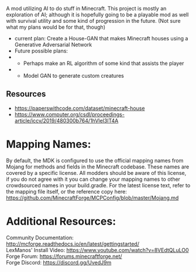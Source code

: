 A mod utilizing AI to do stuff in Minecraft. This project is mostly an exploration of AI; although it is hopefully going to be a playable mod as well with survival utility and some kind of progression in the future. (Not sure what my plans would be for that, though)

- current plan: Create a House-GAN that makes Minecraft houses using a Generative Adversarial Network
- Future possible plans:
- - Perhaps make an RL algorithm of some kind that assists the player
- - Model GAN to generate custom creatures

## Resources
- https://paperswithcode.com/dataset/minecraft-house
- https://www.computer.org/csdl/proceedings-article/iccv/2019/480300b764/1hVleI3lT4A


Mapping Names:
=============================
By default, the MDK is configured to use the official mapping names from Mojang for methods and fields 
in the Minecraft codebase. These names are covered by a specific license. All modders should be aware of this
license, if you do not agree with it you can change your mapping names to other crowdsourced names in your 
build.gradle. For the latest license text, refer to the mapping file itself, or the reference copy here:
https://github.com/MinecraftForge/MCPConfig/blob/master/Mojang.md

Additional Resources: 
=========================
Community Documentation: http://mcforge.readthedocs.io/en/latest/gettingstarted/  
LexManos' Install Video: https://www.youtube.com/watch?v=8VEdtQLuLO0  
Forge Forum: https://forums.minecraftforge.net/  
Forge Discord: https://discord.gg/UvedJ9m  
